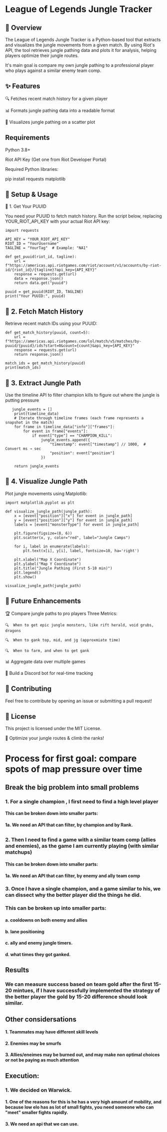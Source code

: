 # League of Legends Jungle Tracker

## 📌 Overview

The League of Legends Jungle Tracker is a Python-based tool that extracts and visualizes the jungle movements from a given match. By using Riot's API, the tool retrieves jungle pathing data and plots it for analysis, helping players optimize their jungle routes.

It's main goal is compare my own jungle pathing to a professional player who plays against a similar enemy team comp. 

## ✨ Features

🔍 Fetches recent match history for a given player

📊 Formats jungle pathing data into a readable format

🎯 Visualizes jungle pathing on a scatter plot

## Requirements

Python 3.8+

Riot API Key (Get one from Riot Developer Portal)

Required Python libraries:

pip install requests matplotlib

## 🚀 Setup & Usage

🔹 1. Get Your PUUID

You need your PUUID to fetch match history. Run the script below, replacing YOUR_RIOT_API_KEY with your actual Riot API key:
```
import requests

API_KEY = "YOUR_RIOT_API_KEY"
RIOT_ID = "YourUsername"
TAGLINE = "YourTag"  # Example: "NA1"

def get_puuid(riot_id, tagline):
    url = f"https://americas.api.riotgames.com/riot/account/v1/accounts/by-riot-id/{riot_id}/{tagline}?api_key={API_KEY}"
    response = requests.get(url)
    data = response.json()
    return data.get("puuid")

puuid = get_puuid(RIOT_ID, TAGLINE)
print("Your PUUID:", puuid)
```
## 🔹 2. Fetch Match History

Retrieve recent match IDs using your PUUID:
```
def get_match_history(puuid, count=5):
    url = f"https://americas.api.riotgames.com/lol/match/v5/matches/by-puuid/{puuid}/ids?start=0&count={count}&api_key={API_KEY}"
    response = requests.get(url)
    return response.json()

match_ids = get_match_history(puuid)
print(match_ids)
```
## 🔹 3. Extract Jungle Path

Use the timeline API to filter champion kills to figure out where the jungle is putting pressure 
```
   jungle_events = []
    print(timeline_data)
    # Iterate through timeline frames (each frame represents a snapshot in the match)
    for frame in timeline_data["info"]["frames"]:
        for event in frame["events"]:
            if event["type"] == "CHAMPION_KILL":
                jungle_events.append({
                    "timestamp": event["timestamp"] // 1000,  # Convert ms → sec
                    "position": event["position"]
                })

    return jungle_events
```
## 🔹 4. Visualize Jungle Path

Plot jungle movements using Matplotlib:
```
import matplotlib.pyplot as plt

def visualize_jungle_path(jungle_path):
    x = [event["position"]["x"] for event in jungle_path]
    y = [event["position"]["y"] for event in jungle_path]
    labels = [event["monsterType"] for event in jungle_path]
    
    plt.figure(figsize=(8, 6))
    plt.scatter(x, y, color="red", label="Jungle Camps")
    
    for i, label in enumerate(labels):
        plt.text(x[i], y[i], label, fontsize=10, ha='right')

    plt.xlabel("Map X Coordinate")
    plt.ylabel("Map Y Coordinate")
    plt.title("Jungle Pathing (First 5-10 min)")
    plt.legend()
    plt.show()

visualize_jungle_path(jungle_path)
```
## 🔮 Future Enhancements

🏆 Compare jungle paths to pro players
    Three Metrics:
       
    🔍  When to get epic jungle monsters, like rift herald, void grubs, dragons
    
    🔍  When to gank top, mid, and jg (approxmiate time)
    
    🔍  When to farm, and when to get gank

📊 Aggregate data over multiple games

🤖 Build a Discord bot for real-time tracking



## 🤝 Contributing

Feel free to contribute by opening an issue or submitting a pull request!

## 📜 License

This project is licensed under the MIT License.

🚀 Optimize your jungle routes & climb the ranks!


# Process for first goal: compare spots of map pressure over time 

## Break the big problem into small problems


### 1. For a single champion , I first need to find a high level player
#### This can be broken down into smaller parts:
#### 1a. We need an API that can filter, by champion and by Rank.

##
### 2. Then I need to find a game with a similar team comp (allies and enemies), as the game I am currently playing (with similar matchups)
#### This can be broken down into smaller parts:
#### 1a. We need an API that can filter, by enemy and ally team comp


### 3. Once I have a single champion, and a game similar to his, we can dissect why the better player did the things he did.
### This can be broken up into smaller parts:
#### a. cooldowns on both enemy and allies
#### b. lane positioning
#### c. ally and enemy jungle timers.
#### d. what times they got ganked.


## Results
### We can measure success based on team gold after the first 15-20 mintues, if I have successfully implemented the strategy of the better player the gold by 15-20 difference should look similar. 


##
## Other considersations

#### 1. Teammates may have different skill levels
#### 2. Enemies may be smurfs
#### 3. Allies/eneimes may be burned out, and may make non optimal choices or not be paying as much attention



##
## Execution:
### 1. We decided on Warwick.
#### 1. One of the reasons for this is he has a very high amount of mobility, and because low elo has as lot of small fights, you need someone who can "meet" smaller fights rapidly.
#### 3. We need an api that we can use. 




